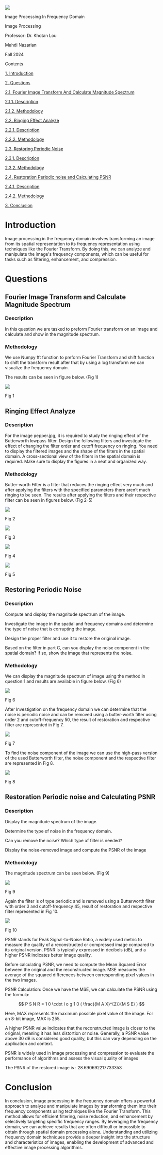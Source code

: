 ![](media/e6270f05b429c46deb5154b45a1ca7ec.png)

Image Processing In Frequency Domain

Image Processing

Professor: Dr. Khotan Lou

Mahdi Nazarian

Fall 2024

Contents

[1. Introduction](#introduction)

[2. Questions](#questions)

[2.1. Fourier Image Transform And Calculate Magnitude Spectrum](#fourier-image-transform-and-calculate-magnitude-spectrum)

[2.1.1. Description](#description)

[2.1.2. Methodology](#methodology)

[2.2. Ringing Effect Analyze](#ringing-effect-analyze)

[2.2.1. Description](#description-1)

[2.2.2. Methodology](#methodology-1)

[2.3. Restoring Periodic Noise](#restoring-periodic-noise)

[2.3.1. Description](#description-2)

[2.3.2. Methodology](#methodology-2)

[2.4. Restoration Periodic noise and Calculating PSNR](#restoration-periodic-noise-and-calculating-psnr)

[2.4.1. Description](#description-3)

[2.4.2. Methodology](#methodology-3)

[3. Conclusion](#conclusion)

# Introduction

Image processing in the frequency domain involves transforming an image from its spatial representation to its frequency representation using techniques like the Fourier Transform. By doing this, we can analyze and manipulate the image's frequency components, which can be useful for tasks such as filtering, enhancement, and compression.

# Questions

## Fourier Image Transform and Calculate Magnitude Spectrum

### Description

In this question we are tasked to preform Fourier transform on an image and calculate and show in the magnitude spectrum.

### Methodology

We use Numpy fft function to preform Fourier Transform and shift function to shift the transform result after that by using a log transform we can visualize the frequency domain.

The results can be seen in figure below. (Fig 1)

![](media/f43062726a06872610fa6e29d8e2a4c7.png)

Fig 1

## Ringing Effect Analyze

### Description

For the image pepper.jpg, it is required to study the ringing effect of the Butterworth lowpass filter. Design the following filters and investigate the effect of changing the filter order and cutoff frequency on ringing. You need to display the filtered images and the shape of the filters in the spatial domain. A cross-sectional view of the filters in the spatial domain is required. Make sure to display the figures in a neat and organized way.

### Methodology

Butter-worth Filter is a filter that reduces the ringing effect very much and after applying the filters with the specified parameters there aren’t much ringing to be seen. The results after applying the filters and their respective filter can be seen in figures below. (Fig 2-5)

![](media/e127e011ab986e30237a6149d478f371.png)

Fig 2

![](media/32b8991d6171410c0dbc84eb3332de42.png)

Fig 3

![](media/b65c14d34a183c213a88238c30f4b136.png)

Fig 4

![](media/c6871901b05eac6111a0f21d29289e19.png)

Fig 5

## Restoring Periodic Noise

### Description

Compute and display the magnitude spectrum of the image.

Investigate the image in the spatial and frequency domains and determine the type of noise that is corrupting the image.

Design the proper filter and use it to restore the original image.

Based on the filter in part C, can you display the noise component in the spatial domain? If so, show the image that represents the noise.

### Methodology

We can display the magnitude spectrum of image using the method in question 1 and results are available in figure below. (Fig 6)

![](media/e50cfa7b608f7d9cd0161c7b816072df.png)

Fig 6

After Investigation on the frequency domain we can determine that the noise is periodic noise and can be removed using a butter-worth filter using order 2 and cutoff-frequency 50, the result of restoration and respective filter are represented in Fig 7.

![](media/43240e577f7325bd3b442cfecd3dc418.png)

Fig 7

To find the noise component of the image we can use the high-pass version of the used Butterworth filter, the noise component and the respective filter are represented in Fig 8.

![](media/8f6d783309d3d05e281a651c2bfe7f79.png)

Fig 8

## Restoration Periodic noise and Calculating PSNR

### Description

Display the magnitude spectrum of the image.

Determine the type of noise in the frequency domain.

Can you remove the noise? Which type of filter is needed?

Display the noise-removed image and compute the PSNR of the image

### Methodology

The magnitude spectrum can be seen below. (Fig 9)

![](media/e56e9585176b8add334b74e5804c4b8e.png)

Fig 9

Again the filter is of type periodic and is removed using a Butterworth filter with order 3 and cutoff-frequency 45, result of restoration and respective filter represented in Fig 10.

![](media/2f9929597374c49839aa502fce3791ba.png)

Fig 10

PSNR stands for Peak Signal-to-Noise Ratio, a widely used metric to measure the quality of a reconstructed or compressed image compared to its original version. PSNR is typically expressed in decibels (dB), and a higher PSNR indicates better image quality.

Before calculating PSNR, we need to compute the Mean Squared Error between the original and the reconstructed image. MSE measures the average of the squared differences between corresponding pixel values in the two images.

PSNR Calculation: Once we have the MSE, we can calculate the PSNR using the formula:

$$
P S N R = 1 0 \cdot l o g  1 0 ( \frac{{M A X}^{2}}{M S E} )
$$

Here, MAX represents the maximum possible pixel value of the image. For an 8-bit image, MAX is 255.

A higher PSNR value indicates that the reconstructed image is closer to the original, meaning it has less distortion or noise. Generally, a PSNR value above 30 dB is considered good quality, but this can vary depending on the application and context.

PSNR is widely used in image processing and compression to evaluate the performance of algorithms and assess the visual quality of images

The PSNR of the restored image is : 28.690692217733353

# Conclusion

In conclusion, image processing in the frequency domain offers a powerful approach to analyze and manipulate images by transforming them into their frequency components using techniques like the Fourier Transform. This method allows for efficient filtering, noise reduction, and enhancement by selectively targeting specific frequency ranges. By leveraging the frequency domain, we can achieve results that are often difficult or impossible to obtain through spatial domain processing alone. Understanding and utilizing frequency domain techniques provide a deeper insight into the structure and characteristics of images, enabling the development of advanced and effective image processing algorithms.
